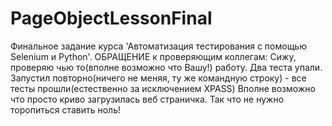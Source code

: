 # PageObjectLessonFinal
Финальное задание курса 'Автоматизация тестирования с помощью Selenium и Python'.
ОБРАЩЕНИЕ к проверяющим коллегам:
    Сижу, проверяю чью то(вполне возможно что Вашу!) работу. Два теста упали. 
	Запустил повторно(ничего не меняя, ту же командную строку) - все тесты прошли(естественно за исключением XPASS)
	Вполне возможно что просто криво загрузилась веб страничка.
	Так что не нужно торопиться ставить ноль!
	